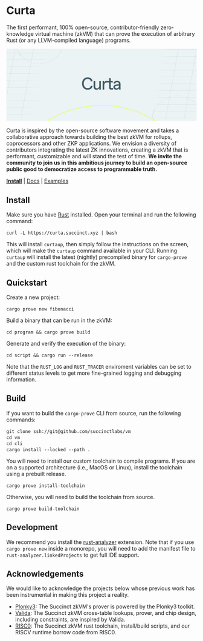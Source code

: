 # Curta

The first performant, 100% open-source, contributor-friendly zero-knowledge virtual machine (zkVM) that can prove the execution of arbitrary Rust (or any LLVM-compiled language) programs.

![](assets/curta.svg)

 Curta is inspired by the open-source software movement and takes a collaborative approach towards building the best zkVM for rollups, coprocessors and other ZKP applications. We envision a diversity of contributors integrating the latest ZK innovations, creating a zkVM that is performant, customizable and will stand the test of time. **We invite the community to join us in this ambitious journey to build an open-source public good to democratize access to programmable truth.**

**[Install](https://getcurta.succinct.xyz)**
| [Docs]()
| [Examples]()

## Install

Make sure you have [Rust](https://www.rust-lang.org/tools/install) installed. Open your terminal and run the following command:

```
curl -L https://curta.succinct.xyz | bash
```

This will install `curtaup`, then simply follow the instructions on the screen, which will make the `curtaup` command available in your CLI.
Running `curtaup` will install the latest (nightly) precompiled binary for `cargo-prove` and the custom rust toolchain for the zkVM. 

## Quickstart

Create a new project:

```
cargo prove new fibonacci
```

Build a binary that can be run in the zkVM:

```
cd program && cargo prove build
```

Generate and verify the execution of the binary:
```
cd script && cargo run --release
```

Note that the `RUST_LOG` and `RUST_TRACER` enviroment variables can be set to different status levels to get more fine-grained logging and debugging information.

## Build

If you want to build the `cargo-prove` CLI from source, run the following commands:
```
git clone ssh://git@github.com/succinctlabs/vm
cd vm
cd cli
cargo install --locked --path .
```

You will need to install our custom toolchain to compile programs. If you are on a supported architecture 
(i.e., MacOS or Linux), install the toolchain using a prebuilt release.
```
cargo prove install-toolchain
```

Otherwise, you will need to build the toolchain from source.
```
cargo prove build-toolchain
```

## Development

We recommend you install the [rust-analyzer](https://marketplace.visualstudio.com/items?itemName=rust-lang.rust-analyzer) extension.
Note that if you use `cargo prove new` inside a monorepo, you will need to add the manifest file to `rust-analyzer.linkedProjects` to get full IDE support.

## Acknowledgements

We would like to acknowledge the projects below whose previous work has been instrumental in making this project a reality.

- [Plonky3](https://github.com/Plonky3/Plonky3): The Succinct zkVM's prover is powered by the Plonky3 toolkit.
- [Valida](https://github.com/valida-xyz/valida): The Succinct zkVM cross-table lookups, prover, and chip design, including constraints, are inspired by Valida.
- [RISC0](https://github.com/risc0/risc0): The Succinct zkVM rust toolchain, install/build scripts, and our RISCV runtime borrow code from RISC0.

